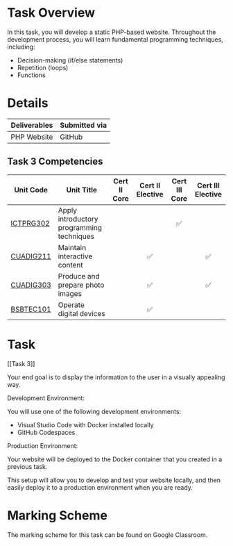 # Task Overview
In this task, you will develop a static PHP-based website. Throughout the development process, you will learn fundamental programming techniques, including:

- Decision-making (if/else statements)
- Repetition (loops)
- Functions


# Details

| Deliverables | Submitted via |
| ------------ | ------------- |
| PHP Website  | GitHub        |

## Task 3 Competencies

| Unit Code                                                                        | Unit Title                                | Cert II Core | Cert II Elective | Cert III Core | Cert III Elective |
| -------------------------------------------------------------------------------- | ----------------------------------------- | :----------: | :--------------: | :-----------: | :---------------: |
| [ICTPRG302](https://training.gov.au/Training/Details/ICTPRG302/unitdetails)	<br> | Apply introductory programming techniques |              |                  |       ✅       |                   |
| [CUADIG211](https://training.gov.au/Training/Details/CUADIG211/unitdetails)      | Maintain interactive content              |              |        ✅         |               |         ✅         |
| [CUADIG303](https://training.gov.au/Training/Details/CUADIG303/unitdetails)      | Produce and prepare photo images          |              |        ✅         |               |         ✅         |
| [BSBTEC101](https://training.gov.au/Training/Details/BSBTEC101/unitdetails)      | Operate digital devices                   |              |        ✅         |               |                   |

# Task

[[Task 3]]

Your end goal is to display the information to the user in a visually appealing way.

Development Environment:

You will use one of the following development environments:

- Visual Studio Code with Docker installed locally
- GitHub Codespaces

Production Environment:

Your website will be deployed to the Docker container that you created in a previous task.

This setup will allow you to develop and test your website locally, and then easily deploy it to a production environment when you are ready.

# Marking Scheme

The marking scheme for this task can be found on Google Classroom.

